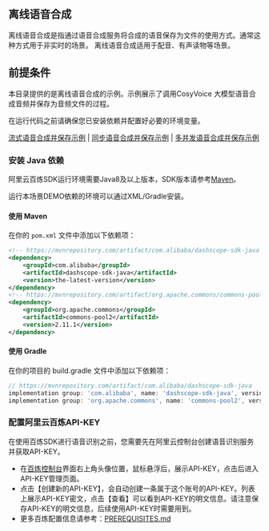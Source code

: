 ## 离线语音合成 
离线语音合成是指通过语音合成服务将合成的语音保存为文件的使用方式。通常这种方式用于非实时的场景。
离线语音合成适用于配音、有声读物等场景。

## 前提条件
本目录提供的是离线语音合成的示例。示例展示了调用CosyVoice 大模型语音合成音频并保存为音频文件的过程。


在运行代码之前请确保您已安装依赖并配置好必要的环境变量。

[流式语音合成并保存示例](./StreamSynthesizeTextToSpeechAndSaveInFile.java)  | [同步语音合成并保存示例](./SyncSynthesizeTextToSpeechAndSaveInFile.java) | [多并发语音合成并保存示例](./BatchSynthesizeTextToSpeechAndSaveInFiles.java)

### 安装 Java 依赖

阿里云百炼SDK运行环境需要Java8及以上版本，SDK版本请参考[Maven](https://mvnrepository.com/artifact/com.alibaba/dashscope-sdk-java)。

运行本场景DEMO依赖的环境可以通过XML/Gradle安装。

#### 使用 Maven

在你的 `pom.xml` 文件中添加以下依赖项：

```xml
<!-- https://mvnrepository.com/artifact/com.alibaba/dashscope-sdk-java -->
<dependency>
    <groupId>com.alibaba</groupId>
    <artifactId>dashscope-sdk-java</artifactId>
    <version>the-latest-version</version>
</dependency>
<!-- https://mvnrepository.com/artifact/org.apache.commons/commons-pool2 -->
<dependency>
    <groupId>org.apache.commons</groupId>
    <artifactId>commons-pool2</artifactId>
    <version>2.11.1</version>
</dependency>
```
#### 使用 Gradle

在你的项目的 build.gradle 文件中添加以下依赖项：

```gradle
// https://mvnrepository.com/artifact/com.alibaba/dashscope-sdk-java
implementation group: 'com.alibaba', name: 'dashscope-sdk-java', version: 'the-latest-version'
implementation group: 'org.apache.commons', name: 'commons-pool2', version: '2.11.1'
```


### 配置阿里云百炼API-KEY
在使用百炼SDK进行语音识别之前，您需要先在阿里云控制台创建语音识别服务并获取API-KEY。
- 在[百炼控制台](https://bailian.console.aliyun.com/)界面右上角头像位置，鼠标悬浮后，展示API-KEY，点击后进入API-KEY管理页面。
- 点击【创建新的API-KEY】，会自动创建一条属于这个账号的API-KEY。列表上展示API-KEY密文，点击【查看】可以看到API-KEY的明文信息。请注意保存API-KEY的明文信息，后续使用API-KEY时需要用到。
- 更多百炼配置信息请参考：[PREREQUISITES.md](../../../../../PREREQUISITES.md)
